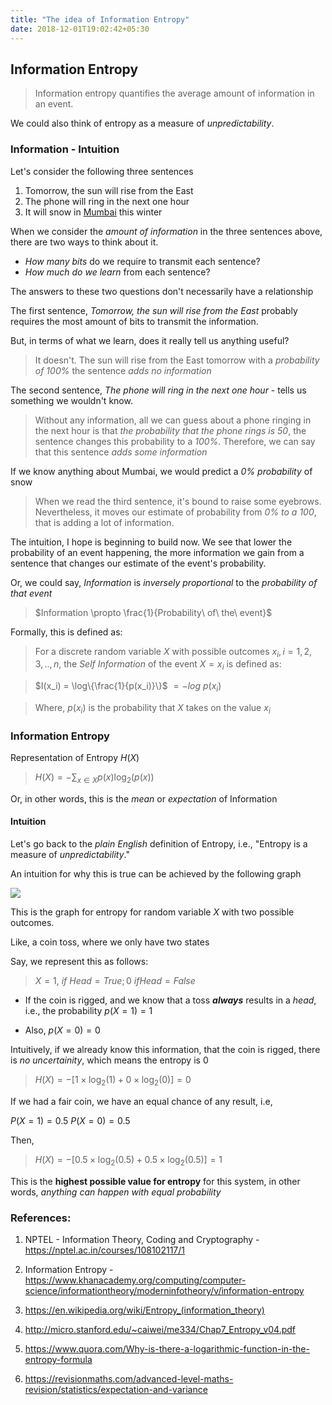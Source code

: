 ```yaml
---
title: "The idea of Information Entropy"
date: 2018-12-01T19:02:42+05:30
---
```


## Information Entropy

> Information entropy quantifies the average amount of information in an event.

We could also think of entropy as a measure of _unpredictability_.


### Information - Intuition

Let's consider the following three sentences

1. Tomorrow, the sun will rise from the East
2. The phone will ring in the next one hour
3. It will snow in [Mumbai](https://en.wikipedia.org/wiki/Mumbai) this winter

When we consider the _amount of information_ in the three sentences above, there are two ways to think about it.

- _How many bits_ do we require to transmit each sentence?
- _How much do we learn_ from each sentence?

The answers to these two questions don't necessarily have a relationship

The first sentence, _Tomorrow, the sun will rise from the East_ probably requires the most amount of bits to transmit the information.

But, in terms of what we learn, does it really tell us anything useful?

> It doesn't. The sun will rise from the East tomorrow with a _probability of 100%_ the sentence _adds no information_

The second sentence, _The phone will ring in the next one hour_ - tells us something we wouldn't know.

> Without any information, all we can guess about a phone ringing in the next hour is that _the probability that the phone rings is 50_, the sentence changes this probability to a _100%_. Therefore, we can say that this sentence _adds some information_

If we know anything about Mumbai, we would predict a _0% probability_ of snow

> When we read the third sentence, it's bound to raise some eyebrows. Nevertheless, it moves our estimate of probability from _0% to a 100_, that is adding a lot of information.

The intuition, I hope is beginning to build now. We see that lower the probability of an event happening, the more information we gain from a sentence that changes our estimate of the event's probability.

Or, we could say, _Information_ is _inversely proportional_ to the _probability of that event_

> $Information \propto \frac{1}{Probability\ of\ the\ event}$

Formally, this is defined as:

> For a discrete random variable $X$ with possible outcomes $x_i, i=1,2,3,..,n$, the _Self Information_ of the event $X=x_i$ is defined as:

> $I(x_i) = \log\{\frac{1}{p(x_i)}\}$ $= -log\ p(x_i)$

> Where, $p(x_i)$ is the probability that $X$ takes on the value $x_i$


### Information Entropy

Representation of Entropy $H(X)$

> $H(X) = -\sum_{x \in X} p(x)\log_2(p(x))$

Or, in other words, this is the _mean_ or _expectation_ of Information

#### Intuition

Let's go back to the _plain English_ definition of Entropy, i.e., "Entropy is a measure of _unpredictability_."

An intuition for why this is true can be achieved by the following graph

<img class="special-img-class" style="max-width:400px; max-height:450px" src="/img/information_entropy/Binary_entropy_plot.svg"/>

This is the graph for entropy for random variable $X$ with two possible outcomes.

Like, a coin toss, where we only have two states

Say, we represent this as follows:

> $X = {1,\ if\ Head = True; 0\ if Head = False}$

- If the coin is rigged,  and we know that a toss ___always___ results in a _head_, i.e., the probability $p(X = 1) = 1$

- Also, $p(X = 0) = 0$

Intuitively, if we already know this information, that the coin is rigged, there is _no uncertainity_, which means the entropy is 0

> $H(X) = - [ 1 \times \log_2(1) + 0 \times \log_2(0)] = 0$

If we had a fair coin, we have an equal chance of any result, i.e,

$P(X = 1) = 0.5$
$P(X = 0) = 0.5$

Then,

> $H(X) = - [ 0.5 \times \log_2(0.5) + 0.5 \times \log_2(0.5)] = 1$

This is the __highest possible value for entropy__ for this system, in other words, _anything can happen with equal probability_


### References:

1. NPTEL - Information Theory, Coding and Cryptography - https://nptel.ac.in/courses/108102117/1

2. Information Entropy - https://www.khanacademy.org/computing/computer-science/informationtheory/moderninfotheory/v/information-entropy

3. https://en.wikipedia.org/wiki/Entropy_(information_theory)

4. http://micro.stanford.edu/~caiwei/me334/Chap7_Entropy_v04.pdf

5. https://www.quora.com/Why-is-there-a-logarithmic-function-in-the-entropy-formula

6. https://revisionmaths.com/advanced-level-maths-revision/statistics/expectation-and-variance